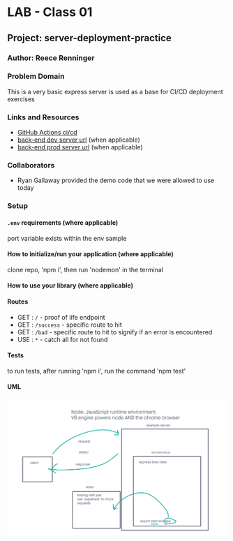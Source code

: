 # LAB - Class 01

## Project: server-deployment-practice

### Author: Reece Renninger

### Problem Domain  

This is a very basic express server is used as a base for CI/CD deployment exercises

### Links and Resources

- [GitHub Actions ci/cd](https://github.com/ReeceRenninger/server-deployment-practice)
- [back-end dev server url](https://example-server-dev-n25u.onrender.com) (when applicable)
- [back-end prod server url](https://server-deployment-prod-ge0p.onrender.com) (when applicable)

### Collaborators

- Ryan Gallaway provided the demo code that we were allowed to use today

### Setup

#### `.env` requirements (where applicable)

port variable exists within the env sample


#### How to initialize/run your application (where applicable)

clone repo, 'npm i', then run 'nodemon' in the terminal

#### How to use your library (where applicable)

#### Routes
<!-- all routes should be documented -->
- GET : `/` - proof of life endpoint
- GET : `/success` - specific route to hit
- GET : `/bad` - specific route to hit to signify if an error is encountered
- USE : `*` - catch all for not found

#### Tests

to run tests, after running 'npm i', run the command 'npm test'

#### UML

![UML image](./assets/express-server-practice.png)
